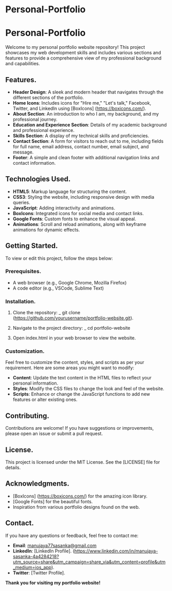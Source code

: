# Personal-Portfolio
# Personal-Portfolio

Welcome to my personal portfolio website repository! This project showcases my web development skills and includes various sections and features to provide a comprehensive view of my professional background and capabilities.

## Features.

- **Header Design**: A sleek and modern header that navigates through the different sections of the portfolio.
- **Home Icons**: Includes icons for "Hire me," "Let's talk," Facebook, Twitter, and LinkedIn using [BoxIcons] (https://boxicons.com/).
- **About Section**: An introduction to who I am, my background, and my professional journey.
- **Education and Experience Section**: Details of my academic background and professional experience.
- **Skills Section**: A display of my technical skills and proficiencies.
- **Contact Section**: A form for visitors to reach out to me, including fields for full name, email address, contact number, email subject, and message.
- **Footer**: A simple and clean footer with additional navigation links and contact information. 

## Technologies Used. 

- **HTML5**: Markup language for structuring the content.
- **CSS3**: Styling the website, including responsive design with media queries.
- **JavaScript**: Adding interactivity and animations.
- **BoxIcons**: Integrated icons for social media and contact links.
- **Google Fonts**: Custom fonts to enhance the visual appeal.
- **Animations**: Scroll and reload animations, along with keyframe animations for dynamic effects.

## Getting Started. 

To view or edit this project, follow the steps below:

### Prerequisites. 

- A web browser (e.g., Google Chrome, Mozilla Firefox)
- A code editor (e.g., VSCode, Sublime Text)

### Installation. 

1. Clone the repository: 
  _ git clone (https://github.com/yourusername/portfolio-website.git). 

2. Navigate to the project directory: 
  _ cd portfolio-website

3. Open index.html in your web browser to view the website.

### Customization. 

Feel free to customize the content, styles, and scripts as per your requirement. Here are some areas you might want to modify:
- **Content**: Update the text content in the HTML files to reflect your personal information.
- **Styles**: Modify the CSS files to change the look and feel of the website.
- **Scripts**: Enhance or change the JavaScript functions to add new features or alter existing ones.

## Contributing. 

Contributions are welcome! If you have suggestions or improvements, please open an issue or submit a pull request.

## License. 

This project is licensed under the MIT License. See the [LICENSE] file for details.

## Acknowledgments. 

- [BoxIcons] (https://boxicons.com/) for the amazing icon library.
- [Google Fonts] for the beautiful fonts.
- Inspiration from various portfolio designs found on the web.

## Contact. 

If you have any questions or feedback, feel free to contact me: 

- **Email**: manujaya77sasanka@gmail.com
- **LinkedIn**: [LinkedIn Profile]. (https://www.linkedin.com/in/manujaya-sasanka-4a4284218?utm_source=share&utm_campaign=share_via&utm_content=profile&utm_medium=ios_app).
- **Twitter**: [Twitter Profile].

**Thank you for visiting my portfolio website!**
